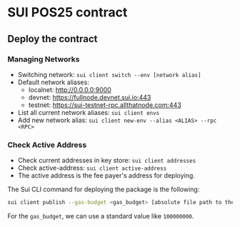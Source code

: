 # SUI POS25 contract

## Deploy the contract
### Managing Networks

- Switching network: `sui client switch --env [network alias]`
- Default network aliases: 
    - localnet: http://0.0.0.0:9000
    - devnet: https://fullnode.devnet.sui.io:443
    - testnet:  https://sui-testnet-rpc.allthatnode.com:443
- List all current network aliases: `sui client envs`
- Add new network alias: `sui client new-env --alias <ALIAS> --rpc <RPC>`

### Check Active Address

- Check current addresses in key store: `sui client addresses`
- Check active-address: `sui client active-address`
- The active address is the fee payer's address for deploying.

The Sui CLI command for deploying the package is the following:

```bash
sui client publish --gas-budget <gas_budget> [absolute file path to the package that needs to be published]
```

For the `gas_budget`, we can use a standard value like `100000000`.


